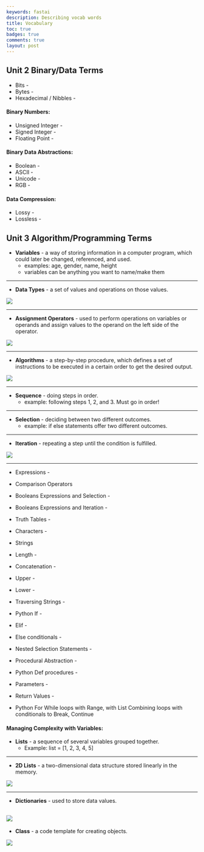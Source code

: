 ```yaml
---
keywords: fastai
description: Describing vocab words
title: Vocabulary 
toc: true 
badges: true
comments: true
layout: post
---
```


## Unit 2 Binary/Data Terms

- Bits - 
- Bytes - 
- Hexadecimal / Nibbles - 

#### Binary Numbers: 

- Unsigned Integer -  
- Signed Integer - 
- Floating Point - 

#### Binary Data Abstractions: 

- Boolean - 
- ASCII - 
- Unicode -
- RGB - 

#### Data Compression: 

- Lossy - 
- Lossless - 

## Unit 3 Algorithm/Programming Terms

- **Variables** - a way of storing information in a computer program, which could later be changed, referenced, and used.
    - examples: age, gender, name, height
    - variables can be anything you want to name/make them

---

- **Data Types** - a set of values and operations on those values.

![]({{site.baseurl}}/images/data-tables.jpg)

---

- **Assignment Operators** - used to perform operations on variables or operands and assign values to the operand on the left side of the operator.

![]({{site.baseurl}}/images/assignment-operators.jpg)

---

- **Algorithms** - a step-by-step procedure, which defines a set of instructions to be executed in a certain order to get the desired output.

![]({{site.baseurl}}/images/algorithm.jpg)

--- 

- **Sequence** - doing steps in order.
    - example: following steps 1, 2, and 3. Must go in order!

---

- **Selection** - deciding between two different outcomes. 
    - example: if else statements offer two different outcomes. 

---

- **Iteration** - repeating a step until the condition is fulfilled.

![]({{site.baseurl}}/images/iteration.jpg)

---

- Expressions - 
- Comparison Operators 
- Booleans Expressions and Selection - 
- Booleans Expressions and Iteration - 
- Truth Tables - 
- Characters - 
- Strings
- Length - 
- Concatenation - 
- Upper - 
- Lower -  
- Traversing Strings - 
- Python If - 
- Elif - 
- Else conditionals -  
- Nested Selection Statements - 
- Procedural Abstraction - 
- Python Def procedures -  
- Parameters - 
- Return Values - 

- Python For While loops with Range, with List
Combining loops with conditionals to Break, Continue

#### Managing Complexity with Variables:  

- **Lists** - a sequence of several variables grouped together. 
    - Example: list = [1, 2, 3, 4, 5]

---

- **2D Lists** - a two-dimensional data structure stored linearly in the memory.

![]({{site.baseurl}}/images/2D.jpg)

---

- **Dictionaries** - used to store data values.

![]({{site.baseurl}}/images/dictionary.jpg)
---

- **Class** - a code template for creating objects.

![]({{site.baseurl}}/images/class.jpg)

